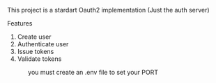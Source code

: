 This project is a stardart Oauth2 implementation (Just the auth server)

Features
<ol>
    <li>Create user</li>
    <li>Authenticate user</li>
    <li>Issue tokens</li>
    <li>Validate tokens</li>
<ol>
<p> you must create an .env file to set your PORT </p>
